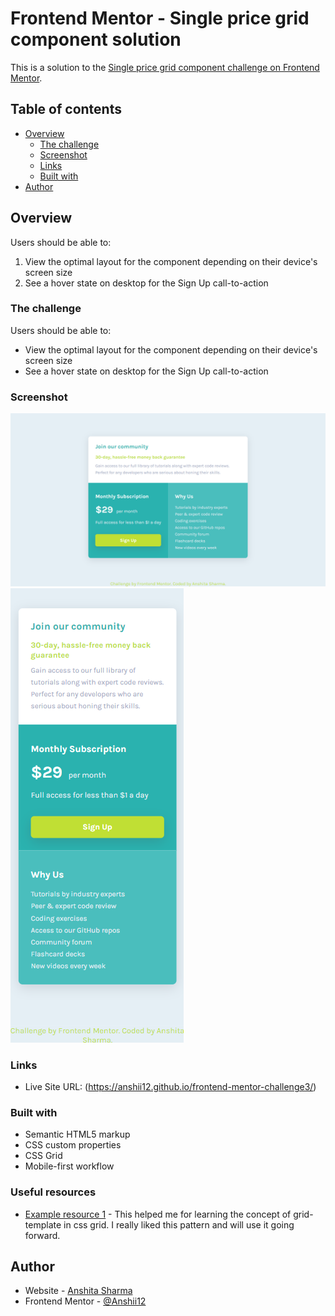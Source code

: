 # Frontend Mentor - Single price grid component solution

This is a solution to the [Single price grid component challenge on Frontend Mentor](https://www.frontendmentor.io/challenges/single-price-grid-component-5ce41129d0ff452fec5abbbc). 

## Table of contents

- [Overview](#overview)
  - [The challenge](#the-challenge)
  - [Screenshot](#screenshot)
  - [Links](#links)
  - [Built with](#built-with)
- [Author](#author)

## Overview

Users should be able to:

1. View the optimal layout for the component depending on their device's screen size
2. See a hover state on desktop for the Sign Up call-to-action

### The challenge

Users should be able to:

- View the optimal layout for the component depending on their device's screen size
- See a hover state on desktop for the Sign Up call-to-action

### Screenshot

![](./screenshots/desktop-view.png)
![](./screenshots/mobile-view.png)


### Links

- Live Site URL: (https://anshii12.github.io/frontend-mentor-challenge3/)


### Built with

- Semantic HTML5 markup
- CSS custom properties
- CSS Grid
- Mobile-first workflow

### Useful resources

- [Example resource 1](https://developer.mozilla.org/en-US/docs/Web/CSS/grid-template) - This helped me for learning the concept of grid-template in css grid. I really liked this pattern and will use it going forward.

## Author

- Website - [Anshita Sharma](https://github.com/Anshii12)
- Frontend Mentor - [@Anshii12](https://www.frontendmentor.io/profile/Anshii12)

